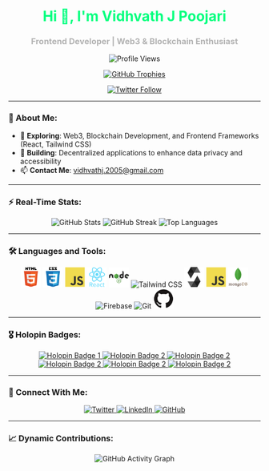 <h1 align="center" style="color:#00ff7f;">Hi 👋, I'm Vidhvath J Poojari</h1>

<h3 align="center" style="color:#b3b3b3;">Frontend Developer | Web3 & Blockchain Enthusiast</h3>


<p align="center">
  <img src="https://komarev.com/ghpvc/?username=vidhvath28&label=Profile%20Views&color=00ff7f&style=flat" alt="Profile Views" />
</p>


<p align="center">
  <a href="https://github.com/ryo-ma/github-profile-trophy">
    <img src="https://github-profile-trophy.vercel.app/?username=vidhvath28&theme=darkhub&no-bg=true&no-frame=true&margin-w=15" alt="GitHub Trophies" />
  </a>
</p>

<p align="center">
  <a href="https://twitter.com/vidhvathj" target="_blank">
    <img src="https://img.shields.io/twitter/follow/vidhvathj?logo=twitter&style=for-the-badge&color=00ff7f" alt="Twitter Follow" />
  </a>
</p>

---

### 🌟 About Me:
- 🌱 **Exploring**: Web3, Blockchain Development, and Frontend Frameworks (React, Tailwind CSS)
- 💼 **Building**: Decentralized applications to enhance data privacy and accessibility
- 📫 **Contact Me**: [vidhvathj.2005@gmail.com](mailto:vidhvathj.2005@gmail.com)

---

### ⚡ Real-Time Stats:
<p align="center">
  <img src="https://github-readme-stats.vercel.app/api?username=vidhvath28&show_icons=true&theme=radical&title_color=00ff7f&text_color=ffffff&bg_color=000000&hide_border=true&icon_color=00ff7f" alt="GitHub Stats" />
  <img src="https://github-readme-streak-stats.herokuapp.com?user=vidhvath28&theme=radical&hide_border=true&background=000000&stroke=00ff7f&ring=00ff7f&fire=00ff7f" alt="GitHub Streak" />
  <img src="https://github-readme-stats.vercel.app/api/top-langs/?username=vidhvath28&layout=compact&theme=radical&title_color=00ff7f&bg_color=000000&hide_border=true&text_color=ffffff" alt="Top Languages" />
</p>

---

### 🛠️ Languages and Tools:
<p align="center">
  <!-- Core Languages -->
  <img src="https://raw.githubusercontent.com/devicons/devicon/master/icons/html5/html5-original-wordmark.svg" alt="HTML5" width="40" height="40" />
  <img src="https://raw.githubusercontent.com/devicons/devicon/master/icons/css3/css3-original-wordmark.svg" alt="CSS3" width="40" height="40" />
  <img src="https://raw.githubusercontent.com/devicons/devicon/master/icons/javascript/javascript-original.svg" alt="JavaScript" width="40" height="40" />

  <!-- Frameworks & Libraries -->
  <img src="https://raw.githubusercontent.com/devicons/devicon/master/icons/react/react-original-wordmark.svg" alt="React" width="40" height="40" />
  <img src="https://raw.githubusercontent.com/devicons/devicon/master/icons/nodejs/nodejs-original-wordmark.svg" alt="Node.js" width="40" height="40" />
  <img src="https://www.vectorlogo.zone/logos/tailwindcss/tailwindcss-icon.svg" alt="Tailwind CSS" width="40" height="40" />

  <!-- Blockchain & Web3 -->
  <img src="https://github.com/devicons/devicon/blob/master/icons/solidity/solidity-original.svg" alt="Solidity" width="40" height="40" />
  <img src="https://raw.githubusercontent.com/devicons/devicon/master/icons/javascript/javascript-original.svg" alt="Web3.js" width="40" height="40" />

  <!-- Databases -->
  <img src="https://raw.githubusercontent.com/devicons/devicon/master/icons/mongodb/mongodb-original-wordmark.svg" alt="MongoDB" width="40" height="40" />
  <img src="https://www.vectorlogo.zone/logos/firebase/firebase-icon.svg" alt="Firebase" width="40" height="40" />

  <!-- DevOps -->
  <img src="https://www.vectorlogo.zone/logos/git-scm/git-scm-icon.svg" alt="Git" width="40" height="40" />
  <img src="https://raw.githubusercontent.com/devicons/devicon/master/icons/github/github-original.svg" alt="GitHub" width="40" height="40" />
</p>

---

### 🎖️ Holopin Badges:
<p align="center">
  <a href="https://www.holopin.io/hacktoberfest2024/userbadge/cm1py7w8z13960ck7yrdpwycq">
    <img src="https://assets.holopin.io/hf2024levels/level0-sloth-code-0-0-0-0.webp" alt="Holopin Badge 1" width="150" height="150" />
  </a>
  <a href="https://www.holopin.io/hacktoberfest2024/userbadge/cm20k04nd102650cl666hib3id">
    <img src="https://assets.holopin.io/hf2024levels/level1-sloth-code-coffee-0-0-0.webp" alt="Holopin Badge 2" width="150" height="150" />
  </a>
   <a href="https://www.holopin.io/hacktoberfest2024/userbadge/cm20k04nd102650cl666hib3id">
    <img src="https://assets.holopin.io/hf2024levels/level2-sloth-code-coffee-hoodie-0-0.webp" alt="Holopin Badge 2" width="150" height="150" />
  </a>
   <a href="https://www.holopin.io/hacktoberfest2024/userbadge/cm20k04nd102650cl666hib3id">
    <img src="https://assets.holopin.io/hf2024levels/level3-sloth-code-coffee-hoodie-witch-0.webp" alt="Holopin Badge 2" width="150" height="150" />
   </a>
   <a href="https://www.holopin.io/hacktoberfest2024/userbadge/cm20k04nd102650cl666hib3id">
    <img src="https://assets.holopin.io/hf2024levels/level4-sloth-code-coffee-hoodie-witch-moon.webp" alt="Holopin Badge 2" width="150" height="150" />
   </a>
  <a href="https://www.holopin.io/hacktoberfest2024/userbadge/cm20k04nd102650cl666hib3id">
    <img src="https://assets.holopin.io/eyJidWNrZXQiOiJob2xvcGluLWFzc2V0cyIsImtleSI6ImFzc2V0cy9jbDd0ZDhncDUwMTMyMDlrMHd1OHFlNHg5IiwiZWRpdHMiOnsicm90YXRlIjpudWxsfX0=" alt="Holopin Badge 2" width="150" height="150" />
   </a>
</p>

---

### 🤝 Connect With Me:
<p align="center">
  <a href="https://twitter.com/vidhvathj" target="_blank">
    <img src="https://raw.githubusercontent.com/rahuldkjain/github-profile-readme-generator/master/src/images/icons/Social/twitter.svg" alt="Twitter" height="30" width="40" />
  </a>
  <a href="https://linkedin.com/in/vidhvath-j" target="_blank">
    <img src="https://raw.githubusercontent.com/rahuldkjain/github-profile-readme-generator/master/src/images/icons/Social/linked-in-alt.svg" alt="LinkedIn" height="30" width="40" />
  </a>
  <a href="https://github.com/vidhvath28" target="_blank">
    <img src="https://raw.githubusercontent.com/rahuldkjain/github-profile-readme-generator/master/src/images/icons/Social/github.svg" alt="GitHub" height="30" width="40" />
  </a>
</p>

---

### 📈 Dynamic Contributions:
<p align="center">
  <img src="https://activity-graph.herokuapp.com/graph?username=vidhvath28&theme=react-dark&bg_color=000000&color=00ff7f&line=00ff7f&point=ffffff&hide_border=true" alt="GitHub Activity Graph" />
</p>
